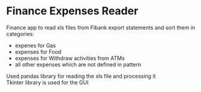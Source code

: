# Finance Expenses Reader

 Finance app  to read xls files from Fibank export statements and sort them in categories:
 - expenes for Gas
 - expenses for Food
 - expenses for Withdraw activities from ATMs
 - all other expenses which are not defined in pattern

Used pandas library for reading the xls file and processing it \
Tkinter library is used for the GUI 
